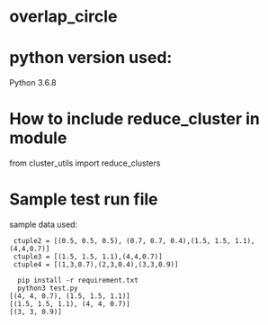 # overlap_circle


# python version used: 
  Python 3.6.8

# How to include  reduce_cluster in module
  from cluster_utils import reduce_clusters

# Sample test run file 
 sample data used:
 ```
  ctuple2 = [(0.5, 0.5, 0.5), (0.7, 0.7, 0.4),(1.5, 1.5, 1.1),(4,4,0.7)]
  ctuple3 = [(1.5, 1.5, 1.1),(4,4,0.7)]
  ctuple4 = [(1,3,0.7),(2,3,0.4),(3,3,0.9)]
```
```
  pip install -r requirement.txt
  python3 test.py 
[(4, 4, 0.7), (1.5, 1.5, 1.1)]
[(1.5, 1.5, 1.1), (4, 4, 0.7)]
[(3, 3, 0.9)]
```


